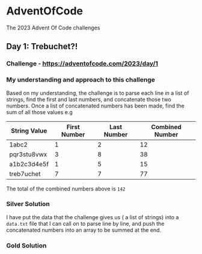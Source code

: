 # AdventOfCode

The 2023 Advent Of Code challenges

## Day 1: Trebuchet?!

### Challenge - https://adventofcode.com/2023/day/1

### My understanding and approach to this challenge

Based on my understanding, the challenge is to parse each line in a list of strings, find the first and last numbers, and concatenate those two numbers. Once a list of concatenated numbers has been made, find the sum of all those values e.g

| String Value | First Number | Last Number | Combined Number |
| ------------ | ------------ | ----------- | --------------- |
| 1abc2        | 1            | 2           | 12              |
| pqr3stu8vwx  | 3            | 8           | 38              |
| a1b2c3d4e5f  | 1            | 5           | 15              |
| treb7uchet   | 7            | 7           | 77              |

The total of the combined numbers above is `142`

### Silver Solution

I have put the data that the challenge gives us ( a list of strings) into a `data.txt` file that I can call on to parse line by line, and push the concatenated numbers into an array to be summed at the end.

### Gold Solution
